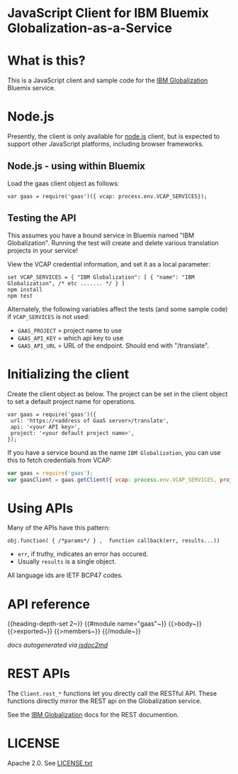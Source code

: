 JavaScript Client for IBM Bluemix Globalization-as-a-Service
===
<!--
/*	
 * Copyright IBM Corp. 2015
 *
 * Licensed under the Apache License, Version 2.0 (the "License");
 * you may not use this file except in compliance with the License.
 * You may obtain a copy of the License at
 *
 * http://www.apache.org/licenses/LICENSE-2.0
 *
 * Unless required by applicable law or agreed to in writing, software
 * distributed under the License is distributed on an "AS IS" BASIS,
 * WITHOUT WARRANTIES OR CONDITIONS OF ANY KIND, either express or implied.
 * See the License for the specific language governing permissions and
 * limitations under the License.
 */
-->

# What is this?

This is a JavaScript client and sample code for the
[IBM Globalization](https://www.ng.bluemix.net/docs/#services/Globalization/index.html#globalization)
Bluemix service.

# Node.js

Presently, the client is only available for [node.js](http://nodejs.org) client, but is expected to
support other JavaScript platforms, including browser frameworks.


## Node.js - using within Bluemix

Load the gaas client object as follows:

    var gaas = require('gaas')({ vcap: process.env.VCAP_SERVICES});
    
## Testing the API

This assumes you have a bound service in Bluemix named "IBM Globalization".
Running the test will create and delete various translation projects in your service!

View the VCAP credential information, and set it as a local parameter:

    set VCAP_SERVICES = { "IBM Globalization": [ { "name": "IBM Globalization", /* etc ....... */ } ]
    npm install
    npm test

Alternately,  the following variables affect the tests (and some sample code) if `VCAP_SERVICES` is not used:

* `GAAS_PROJECT` = project name to use
* `GAAS_API_KEY` = which api key to use
* `GAAS_API_URL` = URL of the endpoint. Should end with "/translate".


Initializing the client
==

Create the client object as below. The project can be set in the client object
to set a default project name for operations.


    var gaas = require('gaas')({
     url: 'https://<address of GaaS server>/translate',
     api: '<your API key>',
     project: '<your default project name>',
    });

If you have a service bound as the name `IBM Globalization`,
you can use this to fetch credentials from VCAP:

``` js
var gaas = require('gaas');
var gaasClient = gaas.getClient({ vcap: process.env.VCAP_SERVICES, project: 'MyProject'});
```

Using APIs
==

Many of the APIs have this pattern:

`obj.function( { /*params*/ } ,  function callback(err, results...))`

* `err`, if truthy, indicates an error has occured.
* Usually `results` is a single object.

All language ids are IETF BCP47 codes.

API reference
===
{{heading-depth-set 2~}}
{{#module name="gaas"~}}
  {{>body~}}
  {{>exported~}}
  {{>members~}}
  {{/module~}}

*docs autogenerated via [jsdoc2md](https://github.com/jsdoc2md/jsdoc-to-markdown)*

REST APIs
===

The `Client.rest_*` functions let you directly call the RESTful API.
These functions directly mirror the REST api on the Globalization service.

See the
[IBM Globalization](https://www.ng.bluemix.net/docs/#services/Globalization/index.html#globalization)
docs for the REST documention.

LICENSE
===
Apache 2.0. See [LICENSE.txt](LICENSE.txt)
